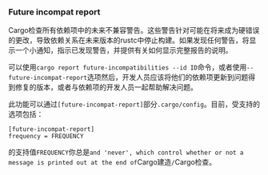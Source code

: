 ### Future incompat report

Cargo检查所有依赖项中的未来不兼容警告。这些警告针对可能在将来成为硬错误的更改，导致依赖关系在未来版本的rustc中停止构建。如果发现任何警告，将显示一个小通知，指示已发现警告，并提供有关如何显示完整报告的说明。

可以使用`cargo report future-incompatibilities
--id ID`命令，或者使用`--future-incompat-report`选项然后，开发人员应该将他们的依赖项更新到问题得到修复的版本，或者与依赖项的开发人员一起帮助解决问题。

此功能可以通过`[future-incompat-report]`部分`.cargo/config`。目前，受支持的选项包括：

```
[future-incompat-report]
frequency = FREQUENCY
```

的支持值`FREQUENCY`你总是`and 'never', which control
whether or not a message is printed out at the end of`Cargo建造`/`Cargo检查。
